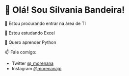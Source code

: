 # 👋 Olá! Sou Silvania Bandeira!

👀 Estou procurando entrar na área de TI

🌱 Estou estudando Excel

💞️ Quero aprender Python

📫 Fale comigo:

- Twitter [@_morenana](https://twitter.com/_morenana)
- Instagram [@morenanajp](https://www.instagram.com/morenanajp/)
